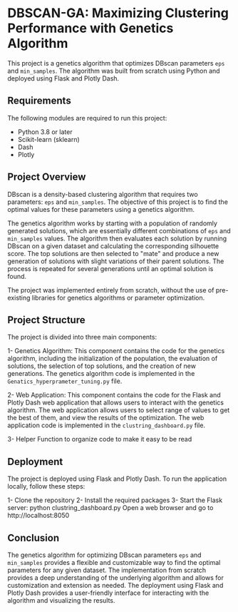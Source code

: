 # DBSCAN-GA: Maximizing Clustering Performance with Genetics Algorithm


This project is a genetics algorithm that optimizes DBscan parameters `eps` and `min_samples`. The algorithm was built from scratch using Python and deployed using Flask and Plotly Dash.

## Requirements
The following modules are required to run this project:

- Python 3.8 or later
- Scikit-learn (sklearn)
- Dash
- Plotly

## Project Overview

DBscan is a density-based clustering algorithm that requires two parameters: `eps` and `min_samples`. The objective of this project is to find the optimal values for these parameters using a genetics algorithm.

The genetics algorithm works by starting with a population of randomly generated solutions, which are essentially different combinations of `eps` and `min_samples` values. The algorithm then evaluates each solution by running DBscan on a given dataset and calculating the corresponding silhouette score. The top solutions are then selected to "mate" and produce a new generation of solutions with slight variations of their parent solutions. The process is repeated for several generations until an optimal solution is found.

The project was implemented entirely from scratch, without the use of pre-existing libraries for genetics algorithms or parameter optimization.


## Project Structure
The project is divided into three main components:

1- Genetics Algorithm: This component contains the code for the genetics algorithm, including the initialization of the population, the evaluation of solutions, the selection of top solutions, and the creation of new generations. The genetics algorithm code is implemented in the `Genatics_hyperprameter_tuning.py` file.

2- Web Application: This component contains the code for the Flask and Plotly Dash web application that allows users to interact with the genetics algorithm. The web application allows users to select range of values to get the best of them, and view the results of the optimization. The web application code is implemented in the `clustring_dashboard.py` file.

3- Helper Function to organize code to make it easy to be read



## Deployment
The project is deployed using Flask and Plotly Dash. To run the application locally, follow these steps:


1- Clone the repository
2- Install the required packages
3- Start the Flask server: python clustring_dashboard.py
Open a web browser and go to http://localhost:8050



## Conclusion
The genetics algorithm for optimizing DBscan parameters `eps` and `min_samples` provides a flexible and customizable way to find the optimal parameters for any given dataset. The implementation from scratch provides a deep understanding of the underlying algorithm and allows for customization and extension as needed. The deployment using Flask and Plotly Dash provides a user-friendly interface for interacting with the algorithm and visualizing the results.
